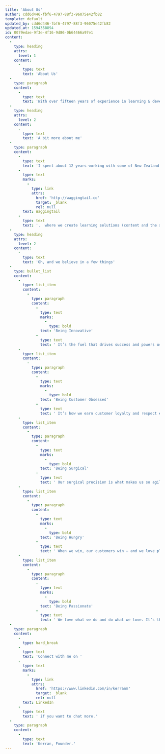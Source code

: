 ```yaml
---
title: 'About Us'
author: cdd6d446-fbf6-4797-88f3-96075e42fb82
template: default
updated_by: cdd6d446-fbf6-4797-88f3-96075e42fb82
updated_at: 1594358894
id: 0079edae-9f3e-4f16-9d86-0b64466a97e1
content:
  -
    type: heading
    attrs:
      level: 1
    content:
      -
        type: text
        text: 'About Us'
  -
    type: paragraph
    content:
      -
        type: text
        text: 'With over fifteen years of experience in learning & development, I was sick of seeing clumsy online courses that completely missed the mark, clunky systems and complicated pricing models. Knowing it could be done better, I started building Abbio, the instinctive LMS. '
  -
    type: heading
    attrs:
      level: 2
    content:
      -
        type: text
        text: 'A bit more about me'
  -
    type: paragraph
    content:
      -
        type: text
        text: 'I spent about 12 years working with some of New Zealand''s largest organisations, across many sectors and industries. As an employee, manager, consultant, contractor, freelancer and then business owner, I''ve heard it all. Well, I take that back, I haven''t heard someone jump for joy over their LMS. I''m keen to find the roadblocks, pain points and create something great. Oh, I''m not doing this alone. I run a little digital company called '
      -
        type: text
        marks:
          -
            type: link
            attrs:
              href: 'http://waggingtail.co'
              target: _blank
              rel: null
        text: Waggingtail
      -
        type: text
        text: ',  where we create learning solutions (content and the systems) for customers of all shapes and sizes. The small team that could will! Please join me if what I''ve said resonates, we could do with the help! '
  -
    type: heading
    attrs:
      level: 2
    content:
      -
        type: text
        text: 'Oh, and we believe in a few things'
  -
    type: bullet_list
    content:
      -
        type: list_item
        content:
          -
            type: paragraph
            content:
              -
                type: text
                marks:
                  -
                    type: bold
                text: 'Being Innovative'
              -
                type: text
                text: ' It’s the fuel that drives success and powers us. '
      -
        type: list_item
        content:
          -
            type: paragraph
            content:
              -
                type: text
                marks:
                  -
                    type: bold
                text: 'Being Customer Obsessed'
              -
                type: text
                text: ' It’s how we earn customer loyalty and respect every day.'
      -
        type: list_item
        content:
          -
            type: paragraph
            content:
              -
                type: text
                marks:
                  -
                    type: bold
                text: 'Being Surgical'
              -
                type: text
                text: ' Our surgical precision is what makes us so agile and accurate.'
      -
        type: list_item
        content:
          -
            type: paragraph
            content:
              -
                type: text
                marks:
                  -
                    type: bold
                text: 'Being Hungry'
              -
                type: text
                text: ' When we win, our customers win – and we love playing offence.'
      -
        type: list_item
        content:
          -
            type: paragraph
            content:
              -
                type: text
                marks:
                  -
                    type: bold
                text: 'Being Passionate'
              -
                type: text
                text: ' We love what we do and do what we love. It’s the only way.'
  -
    type: paragraph
    content:
      -
        type: hard_break
      -
        type: text
        text: 'Connect with me on '
      -
        type: text
        marks:
          -
            type: link
            attrs:
              href: 'https://www.linkedin.com/in/kerranm'
              target: _blank
              rel: null
        text: LinkedIn
      -
        type: text
        text: ' if you want to chat more.'
  -
    type: paragraph
    content:
      -
        type: text
        text: 'Kerran, Founder.'
---
```

